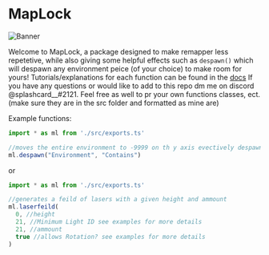

# MapLock

![Banner](https://user-images.githubusercontent.com/111317032/196313082-377388b1-08a3-4c32-828b-c02d3c0b5a23.jpg)


Welcome to MapLock, a package designed to make remapper less repetetive, while also giving some helpful effects such as `despawn()` which will despawn any environment peice (of your choice) to make room for yours!  Tutorials/explanations for each function can be found in the [docs](https://github.com/Splashcard04/MapLock/wiki/Documentation)  If you have any questions or would like to add to this repo dm me on discord @splashcard__#2121.  Feel free as well to pr your own functions classes, ect. (make sure they are in the src folder and formatted as mine are)

Example functions:

```ts
import * as ml from './src/exports.ts'

//moves the entire environment to -9999 on th y axis evectively despawning it
ml.despawn("Environment", "Contains")
```
or 

```ts
import * as ml from './src/exports.ts'

//generates a feild of lasers with a given height and ammount
ml.laserfeild(
  0, //height
  21, //Minimum Light ID see examples for more details
  21, //ammount 
  true //allows Rotation? see examples for more details
)
